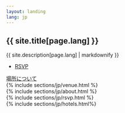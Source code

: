 ```yaml
---
layout: landing
lang: jp
---
```

<html>
<section id="banner">
	<div class="inner">
		<h2>{{ site.title[page.lang] }}</h2>
		<p>{{ site.description[page.lang] | markdownify }}</p>
		<ul class="actions">
			<li><a href="#rsvp" class="button special">RSVP</a></li>
		</ul>
	</div>
	<a href="#venue" class="more scrolly">場所について</a>
</section>

<section id="venue" class="wrapper style3 special">
	{% include sections/jp/venue.html %}
</section>

<section id="about" class="wrapper alt style2">
	{% include sections/jp/about.html %}
</section>

<section id="rsvp" class="wrapper style1 special">
	{% include sections/jp/rsvp.html %}
</section>

<section id="hotels" class="wrapper style3 special">
	{% include sections/jp/hotels.html%}
</section>

</html>
